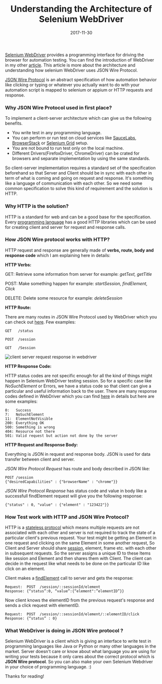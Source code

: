 ﻿---
title: "Understanding the Architecture of Selenium WebDriver"
date: 2017-11-30
draft: false
description: "Understanding the Architecture of Selenium WebDriver and what is  JSON Wire Protocol."
keywords: "Selenium,WebDriver,JSON-Wire-Protocol,HTTP,JSON,Testing"
categories: [ "Automation Testing", "Selenium WebDriver"]
image: "/img/webdriver/client-server-request-response-webdriver-thumb.png"
logothumb: "/img/logothumb/SeleniumWebDriver.png"
tags: [
    "Test Automation",
    "JSON Wire Protocol",
    "Selenium WebDriver"
]
---
[Selenium WebDriver](http://www.seleniumhq.org/projects/webdriver/) provides a programming interface for driving the browser for automation testing. You can find the introduction of WebDriver in my other [article](https://www.pawangaria.com/post/automation/what-is-selenium-webdriver/). This article is more about the architecture and understanding how selenium WebDriver uses JSON Wire Protocol.

[JSON Wire Protocol](https://github.com/SeleniumHQ/selenium/wiki/JsonWireProtocol) is an abstract specification of how automation behavior like clicking or typing or whatever you actually want to do with your automation script is mapped to selenium or appium or HTTP requests and response.

### Why JSON Wire Protocol used in first place?
To implement a client-server architecture which can give us the following benefits.

 -  You write test in any programming language.
 - You can perform or run test on cloud services like [SauceLabs](https://saucelabs.com/), [BrowserStack](https://www.browserstack.com/) or [Selenium Grid](http://www.seleniumhq.org/projects/grid/) setup.
 - You are not bound to run test only on the local machine.
 - Different Drivers(FirefoxDriver, ChromeDriver) can be crated for browsers and separate implementation by using the same standards.

So client-server implementation requires a standard set of the specification beforehand so that Server and Client should be in sync with each other in term of what is coming and going on request and response. It's something like a language of communication with each other. So we need some common specification to solve this kind of requirement and the solution is HTTP.

### Why HTTP is the solution?
HTTP is a standard for web and can be a good base for the specification. Every [programming language](https://en.wikipedia.org/wiki/Programming_language) has a good HTTP libraries which can be used for creating client and server for request and response calls.  

### How JSON Wire protocol works with HTTP?
HTTP request and response are generally made of **verbs, route, body and response code** which I am explaining here in details:

**HTTP Verbs:**

GET: Retrieve some information from server for example: *getText, getTitle*

POST: Make something happen for example: *startSession, findElement, Click*

DELETE: Delete some resource for example: *deleteSession*   

**HTTP Route:**

There are many routes in JSON Wire Protocol used by WebDriver which you can check out [here](https://github.com/SeleniumHQ/selenium/wiki/JsonWireProtocol#command-summary). Few examples:
```
GET   /status

POST  /session

GET   /Session
```

![client server request response in webdriver](/img/webdriver/client-server-request-response-webdriver.png)    

**HTTP Response Code:**

HTTP status codes are not specific enough for all the kind of things might happen in Selenium WebDriver testing session. So for a specific case like *NoSuchElement* or Errors, we have a status code so that client can give a particular and useful information back to the user. There are many response codes defined in WebDriver which you can find [here](https://github.com/SeleniumHQ/selenium/wiki/JsonWireProtocol#response-status-codes) in details but here are some examples:
```
0:   Success
7:   NoSuchElement
11:  ElementNotVisible
200: Everything OK
500: Something is wrong
404: Resource not there
501: Valid request but action not done by the server
```
**HTTP Request and Response Body:**

Everything is JSON in request and response body. JSON is used for data transfer between client and server.

*JSON Wire Protocol Request* has route and body described in JSON like:
```
POST /session
{"desiredCapabilities" : {"browserName" : "chrome"}}
```
*JSON Wire Protocol Response* has status code and value in body like a successfull findElement request will give you the following response:
```
{"status" : 0, "value" : {"element" : "123422"}}
```
### How Test work with HTTP and JSON Wire Protocol?

HTTP is a [stateless protocol](https://stackoverflow.com/questions/13200152/why-say-that-http-is-a-stateless-protocol) which means multiple requests are not associated with each other and server is not required to track the state of a particular client's previous request. Your test might be getting an Element in one request and clicking on the same Element in some another request, So Client and Server should share [session](https://seleniumhq.github.io/selenium/docs/api/java/org/openqa/selenium/remote/server/Session.html), element, frame etc. with each other in subsequent requests.
So the server assigns a unique ID to these Items like session and Element and then shares them with Client. The client can decide in the request like what needs to be done on the particular ID like click on an element.

Client makes a [findElement](https://seleniumhq.github.io/selenium/docs/api/java/org/openqa/selenium/remote/server/handler/FindElement.html) call to server and gets the response:
  ```
  Request:  POST  /session/::sessionId/element
  Response: {“status”:0, “value”:{“element":”elementID”}}
  ```
Now client knows the elementID from the previous request's response and sends a click request with elementID.
   ```
   Request:  POST  /session/::sessionId/element/::elementID/click
   Response: {“status” : 0}
   ```
### What WebDriver is doing in JSON Wire protocol ?

Selenium WebDriver is a client which is giving an interface to write test in programming languages like Java or Python or many other languages in the market. Server doesn't care or know about what language you are using for writing your tests because it only cares about the correct protocol which is **JSON Wire protocol**. So you can also make your own Selenium Webdriver in your choice of programming language. :)  

Thanks for reading!
